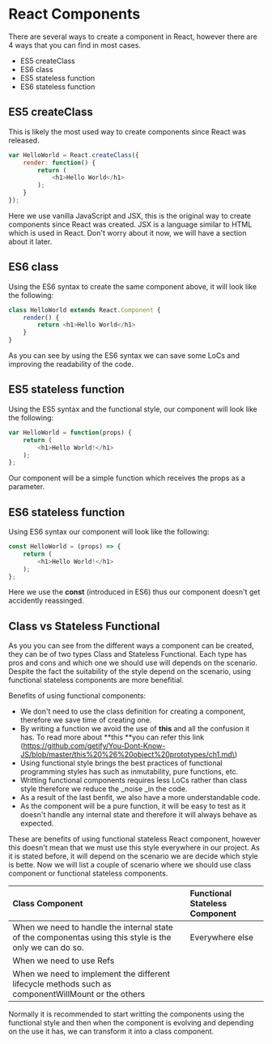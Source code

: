 # React Components

There are several ways to create a component in React, however there are 4 ways that you can find in most cases.

* ES5 createClass
* ES6 class
* ES5 stateless function
* ES6 stateless function

## ES5 createClass

This is likely the most used way to create components since React was released.

```js
var HelloWorld = React.createClass({
    render: function() {
        return (
            <h1>Hello World</h1>
        );
    }
});
```

Here we use vanilla JavaScript and JSX, this is the original way to create components since React was created. JSX is a language similar to HTML which is used in React. Don't worry about it now, we will have a section about it later.

## ES6 class

Using the ES6 syntax to create the same component above, it will look like the following:

```js
class HelloWorld extends React.Component {
    render() {
        return <h1>Hello World</h1>
    }
}
```

As you can see by using the ES6 syntax we can save some LoCs and improving the readability of the code.

## ES5 stateless function

Using the ES5 syntax and the functional style, our component will look like the following:

```js
var HelloWorld = function(props) {
    return (
        <h1>Hello World!</h1>
    );
};
```

Our component will be a simple function which receives the props as a parameter.

## ES6 stateless function

Using ES6 syntax our component will look like the following:

```js
const HelloWorld = (props) => {
    return (
        <h1>Hello World!</h1>
    );
};
```

Here we use the **const** \(introduced in ES6\) thus our component doesn't get accidently reassinged.

## Class vs Stateless Functional

As you you can see from the different ways a component can be created, they can be of two types Class and Stateless Functional. Each type has pros and cons and which one we should use will depends on the scenario. Despite the fact the suitability of the style depend on the scenario, using functional stateless components are more benefitial.

Benefits of using functional components:

* We don't need to use the class definition for creating a component, therefore we save time of creating one.
* By writing a function we avoid the use of **this** and all the confusion it has. To read more about **this **you can refer this link \(https://github.com/getify/You-Dont-Know-JS/blob/master/this%20%26%20object%20prototypes/ch1.md\)
* Using functional style brings the best practices of functional programming styles has such as inmutability, pure functions, etc.
* Writting functional components requires less LoCs rather than class style therefore we reduce the _noise _in the code.
* As a result of the last benfit, we also have a more understandable code.
* As the component will be a pure function, it will be easy to test as it doesn't handle any internal state and therefore it will always behave as expected.

These are benefits of using functional stateless React component, however this doesn't mean that we must use this style everywhere in our project. As it is stated before, it will depend on the scenario we are decide which style is bette. Now we will list a couple of scenario where we should use class component or functional stateless components.

| Class Component | Functional Stateless Component |
| :--- | :--- |
| When we need to handle the internal state of the componentas using this style is the only we can do so. | Everywhere else |
| When we need to use Refs |  |
| When we need to implement the different lifecycle methods such as componentWillMount or the others |  |

Normally it is recommended to start writting the components using the functional style and then when the component is evolving and depending on the use it has, we can transform it into a class component.




